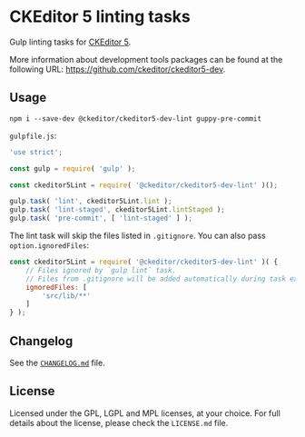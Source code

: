 CKEditor 5 linting tasks
========================

Gulp linting tasks for [CKEditor 5](https://ckeditor5.github.io).

More information about development tools packages can be found at the following URL: <https://github.com/ckeditor/ckeditor5-dev>.

## Usage

```
npm i --save-dev @ckeditor/ckeditor5-dev-lint guppy-pre-commit
```

`gulpfile.js`:

```js
'use strict';

const gulp = require( 'gulp' );

const ckeditor5Lint = require( '@ckeditor/ckeditor5-dev-lint' )();

gulp.task( 'lint', ckeditor5Lint.lint );
gulp.task( 'lint-staged', ckeditor5Lint.lintStaged );
gulp.task( 'pre-commit', [ 'lint-staged' ] );
```

The lint task will skip the files listed in `.gitignore`. You can also pass `option.ignoredFiles`:

```js
const ckeditor5Lint = require( '@ckeditor/ckeditor5-dev-lint' )( {
	// Files ignored by `gulp lint` task.
	// Files from .gitignore will be added automatically during task execution.
	ignoredFiles: [
		'src/lib/**'
	]
} );
```

## Changelog

See the [`CHANGELOG.md`](https://github.com/ckeditor/ckeditor5-dev/blob/master/packages/ckeditor5-dev-lint/CHANGELOG.md) file.

## License

Licensed under the GPL, LGPL and MPL licenses, at your choice. For full details about the license, please check the `LICENSE.md` file.

